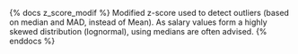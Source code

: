 {% docs z_score_modif %}
Modified z-score used to detect outliers (based on median and MAD, instead of Mean).
As salary values form a highly skewed distribution (lognormal), using medians are often advised.
{% enddocs %}